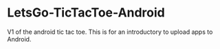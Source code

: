 # LetsGo-TicTacToe-Android
V1 of the android tic tac toe.  This is for an introductory to upload apps to Android.
